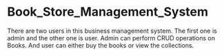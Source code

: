 # Book_Store_Management_System
There are two users in this business management system. The first one is admin and the other one is user. Admin can perform CRUD operations on Books. And user can either buy the books or view the collections.
